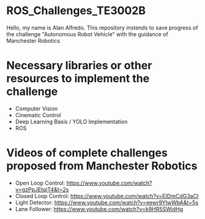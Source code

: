 # ROS_Challenges_TE3002B
Hello, my name is Alan Alfredo. This repository instends to save progress of the challenge "Autonomous Robot Vehicle" with the guidance of Manchester Robotics

# Necessary libraries or other resources to implement the challenge
- Computer Vision
- Cinematic Control
- Deep Learning Basis / YOLO Implementation
- ROS

# Videos of complete challenges proposed from Manchester Robotics
- Open Loop Control: https://www.youtube.com/watch?v=gzPpJEtqiT4&t=2s
- Closed Loop Control: https://www.youtube.com/watch?v=EIDmCdG3aCI
- Light Detector: https://www.youtube.com/watch?v=eewr9YIwWbA&t=5s
- Lane Follower: https://www.youtube.com/watch?v=k9HR5SWidHg
